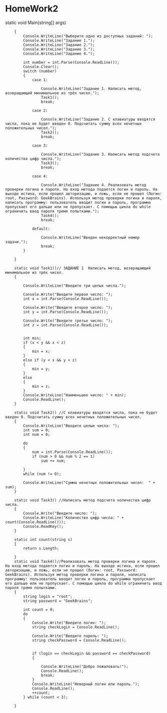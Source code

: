 # HomeWork2
static void Main(string[] args)
        
        {
            Console.WriteLine("Выберите одно из доступных заданий: ");
            Console.WriteLine("Задание 1.");
            Console.WriteLine("Задание 2.");
            Console.WriteLine("Задание 3.");
            Console.WriteLine("Задание 4.");

            int number = int.Parse(Console.ReadLine());
            Console.Clear();
            switch (number)
            {
                case 1:
                    
                    Console.WriteLine("Задание 1. Написать метод, возвращающий минимальное из трёх чисел.");
                    Task1();
                    break;

                case 2:

                    Console.WriteLine("Задание 2. С клавиатуры вводятся числа, пока не будет введен 0. Подсчитать сумму всех нечетных положительных чисел.");
                    Task2(); 
                    break;

                case 3:

                    Console.WriteLine("Задание 3. Написать метод подсчета количества цифр числа.");
                    Task3(); 
                    break;

                case 4:

                    Console.WriteLine("Задание 4. Реализовать метод проверки логина и пароля. На вход метода подается логин и пароль. На выходе истина, если прошел авторизацию, и ложь, если не прошел (Логин: root, Password: GeekBrains). Используя метод проверки логина и пароля, написать программу: пользователь вводит логин и пароль, программа пропускает его дальше или не пропускает. С помощью цикла do while ограничить ввод пароля тремя попытками.");
                    Task4();
                    break;

                default:

                    Console.WriteLine("Введен некорректный номер задачи.");
                    break;
            }

        }

        static void Task1()// ЗАДАНИЕ 1  Написать метод, возвращающий минимальное из трёх чисел.
        {
            
            Console.WriteLine("Введите три целых числа.");

            Console.Write("Введите первое число: ");
            int x = int.Parse(Console.ReadLine());

            Console.Write("Введите второе число: ");
            int y = int.Parse(Console.ReadLine());

            Console.Write("Введите третье число: ");
            int z = int.Parse(Console.ReadLine());


            int min;
            if (x < y && x < z)
            {
                min = x;
            }
            else if (y < x && y < z)
            {
                min = y;
            }
            else
            {
                min = z;
            }
            Console.WriteLine("Наименьшее число: " + min);
            Console.ReadLine();
        }

        static void Task2() //С клавиатуры вводятся числа, пока не будет введен 0. Подсчитать сумму всех нечетных положительных чисел.
        {
            Console.WriteLine("Вводите целые числа: ");
            int sum = 0;
            int num = 0;
            
            do
            {
                num = int.Parse(Console.ReadLine());
                if (num > 0 && num % 2 == 1)
                    sum += num;

            }
            while (num != 0);

            Console.WriteLine("Сумма нечетных положительных чисел:  " + sum);
        }

        static void Task3() //Написать метод подсчета количества цифр числа.
        {
            Console.Write("Введите число: ");
            Console.WriteLine("Количество цифр числа: " + count(Console.ReadLine()));
            Console.ReadKey();
        }

        static int count(string s)
        {
            return s.Length;

        }
        static void Task4()//Реализовать метод проверки логина и пароля. На вход метода подается логин и пароль. На выходе истина, если прошел авторизацию, и ложь, если не прошел (Логин: root, Password: GeekBrains). Используя метод проверки логина и пароля, написать программу: пользователь вводит логин и пароль, программа пропускает его дальше или не пропускает. С помощью цикла do while ограничить ввод пароля тремя попытками.
        {
            string login = "root";
            string password = "GeekBrains";

            int count = 0;
            do
            {
                Console.Write("Введите логин: ");
                string checkLogin = Console.ReadLine();

                Console.Write("Введите пароль: ");
                string checkPassword = Console.ReadLine();


                if (login == checkLogin && password == checkPassword)
                {

                    Console.WriteLine("Добро пожаловать!");
                    Console.ReadLine();
                    break;
                }
                Console.WriteLine("Неверный логин или пароль.");
                Console.ReadLine();
                ++count;
            } while (count < 3);

        }
